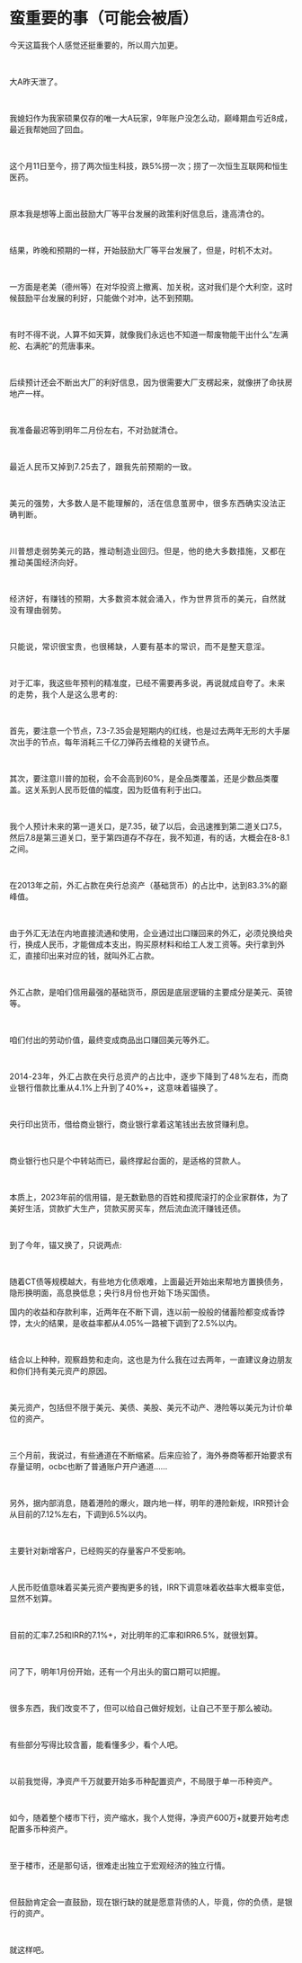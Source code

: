 # 蛮重要的事（可能会被盾）

<p style="visibility: visible;">今天这篇我个人感觉还挺重要的，所以周六加更。</p><p style="visibility: visible;"><br style="visibility: visible;"></p><p style="visibility: visible;">大A昨天泄了。</p><p style="visibility: visible;"><br style="visibility: visible;"></p><p style="visibility: visible;">我媳妇作为我家硕果仅存的唯一大A玩家，9年账户没怎么动，巅峰期血亏近8成，最近我帮她回了回血。</p><p style="visibility: visible;"><br style="visibility: visible;"></p><p style="visibility: visible;">这个月11日至今，捞了两次恒生科技，跌5%捞一次；捞了一次恒生互联网和恒生医药。</p><p style="visibility: visible;"><br style="visibility: visible;"></p><p style="visibility: visible;">原本我是想等上面出鼓励大厂等平台发展的政策利好信息后，逢高清仓的。</p><p style="visibility: visible;"><br style="visibility: visible;"></p><p style="visibility: visible;">结果，昨晚和预期的一样，开始鼓励大厂等平台发展了，但是，时机不太对。</p><p style="visibility: visible;"><br style="visibility: visible;"></p><p style="visibility: visible;">一方面是老美（德州等）在对华投资上撤离、加关税，这对我们是个大利空，这时候鼓励平台发展的利好，只能做个对冲，达不到预期。</p><p style="visibility: visible;"><br style="visibility: visible;"></p><p style="visibility: visible;">有时不得不说，人算不如天算，就像我们永远也不知道一帮废物能干出什么“左满舵、右满舵”的荒唐事来。</p><p style="visibility: visible;"><br style="visibility: visible;"></p><p style="visibility: visible;">后续预计还会不断出大厂的利好信息，因为很需要大厂支楞起来，就像拼了命扶房地产一样。</p><p style="visibility: visible;"><br style="visibility: visible;"></p><p style="visibility: visible;">我准备最迟等到明年二月份左右，不对劲就清仓。</p><p style="visibility: visible;"><span style="background-color: transparent; caret-color: var(--weui-BRAND); letter-spacing: 0.034em; visibility: visible;"><br style="visibility: visible;"></span></p><p style="visibility: visible;"><span style="background-color: transparent; caret-color: var(--weui-BRAND); letter-spacing: 0.034em; visibility: visible;">最近人民币又掉到7.25去了，跟我先前预期的一致。</span></p><p style="visibility: visible;"><span style="background-color: transparent; caret-color: var(--weui-BRAND); letter-spacing: 0.034em; visibility: visible;"><br style="visibility: visible;"></span></p><p style="visibility: visible;"><span style="background-color: transparent; caret-color: var(--weui-BRAND); letter-spacing: 0.034em; visibility: visible;">美元的强势，大多数人是不能理解的，活在信息茧房中，很多东西确实没法正确判断。</span><br style="visibility: visible;"></p><p style="visibility: visible;"><span style="background-color: transparent; caret-color: var(--weui-BRAND); letter-spacing: 0.034em; visibility: visible;"><br style="visibility: visible;"></span></p><p style="visibility: visible;"><span style="background-color: transparent; caret-color: var(--weui-BRAND); letter-spacing: 0.034em; visibility: visible;">川普想走弱势美元的路，推动制造业回归。但是，他的绝大多数措施，又都在推动美国经济向好。</span></p><p style="visibility: visible;"><span style="background-color: transparent; caret-color: var(--weui-BRAND); letter-spacing: 0.034em; visibility: visible;"><br style="visibility: visible;"></span></p><p style="visibility: visible;"><span style="background-color: transparent; caret-color: var(--weui-BRAND); letter-spacing: 0.034em; visibility: visible;">经济好，有赚钱的预期，大多数资本就会涌入，作为世界货币的美元，自然就没有理由弱势。</span></p><p style="visibility: visible;"><span style="background-color: transparent; caret-color: var(--weui-BRAND); letter-spacing: 0.034em; visibility: visible;"><br style="visibility: visible;"></span></p><p style="visibility: visible;"><span style="background-color: transparent; caret-color: var(--weui-BRAND); letter-spacing: 0.034em; visibility: visible;">只能说，常识很宝贵，也很稀缺，人要有基本的常识，而不是整天意淫。</span></p><p style="visibility: visible;"><br style="visibility: visible;"></p><p style="visibility: visible;">对于汇率，我这些年预判的精准度，已经不需要再多说，再说就成自夸了。<span style="background-color: transparent; letter-spacing: 0.034em; caret-color: var(--weui-BRAND); visibility: visible;">未来的走势，我个人是这么思考的:</span></p><p style="visibility: visible;"><br style="visibility: visible;"></p><p style="visibility: visible;">首先，要注意一个节点，7.3-7.35会是短期内的红线，也是过去两年无形的大手屡次出手的节点，每年消耗三千亿刀弹药去维稳的关键节点。</p><p><br></p><p>其次，要注意川普的加税，会不会高到60%，是全品类覆盖，还是少数品类覆盖。这关系到人民币贬值的幅度，因为贬值有利于出口。</p><p><br></p><p>我个人预计未来的第一道关口，是7.35，破了以后，会迅速推到第二道关口7.5，然后7.8是第三道关口，至于第四道存不存在，我不知道，有的话，大概会在8-8.1之间。</p><p><br></p><p>在2013年之前，外汇占款在央行总资产（基础货币）的占比中，达到83.3%的巅峰值。</p><p><br></p><p>由于外汇无法在内地直接流通和使用，企业通过出口赚回来的外汇，必须兑换给央行，换成人民币，才能做成本支出，购买原材料和给工人发工资等。央行拿到外汇，直接印出来对应的钱，就叫外汇占款。</p><p><br></p><p>外汇占款，是咱们信用最强的基础货币，原因是底层逻辑的主要成分是美元、英镑等。</p><p><br></p><p>咱们付出的劳动价值，最终变成商品出口赚回美元等外汇。</p><p><span style="background-color: transparent;caret-color: var(--weui-BRAND);letter-spacing: 0.034em;"><br></span></p><p><span style="background-color: transparent;caret-color: var(--weui-BRAND);letter-spacing: 0.034em;">2014-23年，外汇占款在央行总资产的占比中，逐步下降到了48%左右，而商业银行借款比重从4.1%上升到了40%+，这意味着锚换了。</span><br></p><p><br></p><p>央行印出货币，借给商业银行，商业银行拿着这笔钱出去放贷赚利息。</p><p><br></p><p>商业银行也只是个中转站而已，最终撑起台面的，是适格的贷款人。</p><p><br></p><p>本质上，2023年前的信用锚，是无数勤恳的百姓和摸爬滚打的企业家群体，为了美好生活，贷款扩大生产，贷款买房买车，然后流血流汗赚钱还债。</p><p><br></p><p>到了今年，锚又换了，只说两点:</p><p><br></p><p>随着CT债等规模越大，有些地方化债艰难，上面最近开始出来帮地方置换债务，隐形换明面，高息换低息；<span style="background-color: transparent;letter-spacing: 0.034em;caret-color: var(--weui-BRAND);">央行8月份也开始下场买国债。</span></p><p><span style="background-color: transparent;letter-spacing: 0.034em;caret-color: var(--weui-BRAND);"></span></p><p>国内的收益和存款利率，近两年在不断下调，连以前一般般的储蓄险都变成香饽饽，太火的结果，是收益率都从4.05%一路被下调到了2.5%以内。</p><p><br></p><p>结合以上种种，观察趋势和走向，这也是为什么我在过去两年，一直建议身边朋友和你们持有美元资产的原因。</p><p><br></p><p>美元资产，包括但不限于美元、美债、美股、美元不动产、港险等以美元为计价单位的资产。</p><p><br></p><p>三个月前，我说过，有些通道在不断缩紧。后来应验了，海外券商等都开始要求有存量证明，ocbc也断了普通账户开户通道……</p><p><br></p><p>另外，据内部消息，随着港险的爆火，跟内地一样，明年的港险新规，IRR预计会从目前的7.12%左右，下调到6.5%以内。</p><p><br></p><p>主要针对新增客户，已经购买的存量客户不受影响。</p><p><br></p><p>人民币贬值意味着买美元资产要掏更多的钱，IRR下调意味着收益率大概率变低，显然不划算。</p><p><br></p><p>目前的汇率7.25和IRR的7.1%+，对比明年的汇率和IRR6.5%，就很划算。</p><p><br></p><p>问了下，明年1月份开始，还有一个月出头的窗口期可以把握。</p><p><br></p><p>很多东西，我们改变不了，但可以给自己做好规划，让自己不至于那么被动。</p><p><br></p><p>有些部分写得比较含蓄，能看懂多少，看个人吧。</p><p><br></p><p>以前我觉得，净资产千万就要开始多币种配置资产，不局限于单一币种资产。</p><p><br></p><p>如今，随着整个楼市下行，资产缩水，我个人觉得，净资产600万+就要开始考虑配置多币种资产。</p><p><br></p><p>至于楼市，还是那句话，很难走出独立于宏观经济的独立行情。</p><p><br></p><p>但鼓励肯定会一直鼓励，现在银行缺的就是愿意背债的人，毕竟，你的负债，是银行的资产。</p><p><br></p><p>就这样吧。</p><p style="display: none;"><mp-style-type data-value="10000"></mp-style-type></p>